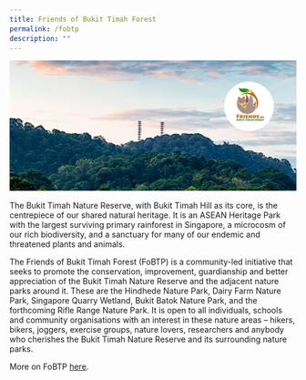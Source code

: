 ```yaml
---
title: Friends of Bukit Timah Forest
permalink: /fobtp
description: ""
---
```

![Alt text for image on Isomer site](/images/Friends%20of%20BTF.jpg)

The Bukit Timah Nature Reserve, with Bukit Timah Hill as its core, is the centrepiece of our shared natural heritage. It is an ASEAN Heritage Park with the largest surviving primary rainforest in Singapore, a microcosm of our rich biodiversity, and a sanctuary for many of our endemic and threatened plants and animals.

The Friends of Bukit Timah Forest (FoBTP) is a community-led initiative that seeks to promote the conservation, improvement, guardianship and better appreciation of the Bukit Timah Nature Reserve and the adjacent nature parks around it. These are the Hindhede Nature Park, Dairy Farm Nature Park, Singapore Quarry Wetland, Bukit Batok Nature Park, and the forthcoming Rifle Range Nature Park.
It is open to all individuals, schools and community organisations with an interest in these nature areas – hikers, bikers, joggers, exercise groups, nature lovers, researchers and anybody who cherishes the Bukit Timah Nature Reserve and its surrounding nature parks.

More on FoBTP [here](https://www.facebook.com/groups/356074428137285/).